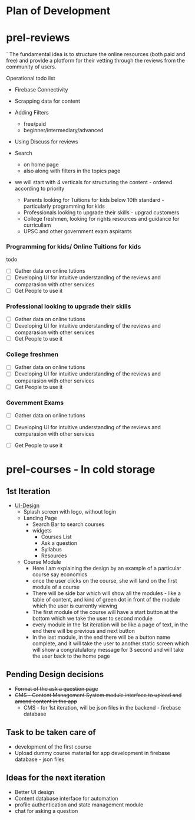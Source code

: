 # Plan of Development

# prel-reviews 

`
The fundamental idea is to structure the online resources (both paid and free) and provide a plotform for their vetting through the reviews from the community of users. 


Operational todo list

* Firebase Connectivity
* Scrapping data for content
* Adding Filters
	* free/paid
	* beginner/intermediary/advanced
* Using Discuss for reviews
* Search 
	* on home page
	* also along with filters in the topics page



* we will start with 4 verticals for structuring the content - ordered according to priority
	* Parents looking for Tuitions for kids below 10th standard - particularly programming for kids
	* Professionals looking to upgrade their skills - upgrad customers
	* College freshmen, looking for rights resources and guidance for curricullam 
	* UPSC and other government exam aspirants

### Programming for kids/ Online Tuitions for kids

todo 

- [ ] Gather data on online tutions
- [ ] Developing UI for intuitive understanding of the reviews and comparasion with other services
- [ ] Get People to use it

### Professional looking to upgrade their skills 

- [ ] Gather data on online tutions
- [ ] Developing UI for intuitive understanding of the reviews and comparasion with other services
- [ ] Get People to use it

### College freshmen

- [ ] Gather data on online tutions
- [ ] Developing UI for intuitive understanding of the reviews and comparasion with other services
- [ ] Get People to use it

### Government Exams

- [ ] Gather data on online tutions
- [ ] Developing UI for intuitive understanding of the reviews and comparasion with other services
- [ ] Get People to use it




# **prel-courses - In cold storage** 

## 1st Iteration
* [UI-Design](https://www.figma.com/file/oB2qSvWWPlBietJ1O2K5fh/app?node-id=0%3A1) 
	* Splash screen with logo, without login
	* Landing Page
		* Search Bar to search courses
		* widgets
			* Courses List
			* Ask a question
			* Syllabus
			* Resources
	* Course Module
		* Here I am explaining the design by an example of a particular course say economics
		* once the user clicks on the course, she will land on the first module of a course
		* There will be side bar which will show all the modules - like a table of content, and kind of green dot in front of the module which the user is currently viewing
		* The first module of the course will have a start button at the bottom which we take the user to second module
		* every module in the 1st iteration will be like a page of text, in the end there will be previous and next button
		* In the last module, in the end there will be a button name complete, and it will take the user to another static screen which will show a congratulatory message for 3 second and will take the user back to the home page


## Pending Design decisions
* <del>Format of the ask a question page</del>
* <del>CMS - Content Management System module interface to upload and amend content in the app</del>
	* CMS - for 1st iteration, will be json files in the backend - firebase database


## Task to be taken care of
* development of the first course	
* Upload dummy course material for app development in firebase database - json files

## Ideas for the next iteration
* Better UI design
* Content database interface for automation
* profile authentication and state management module
* chat for asking a question

